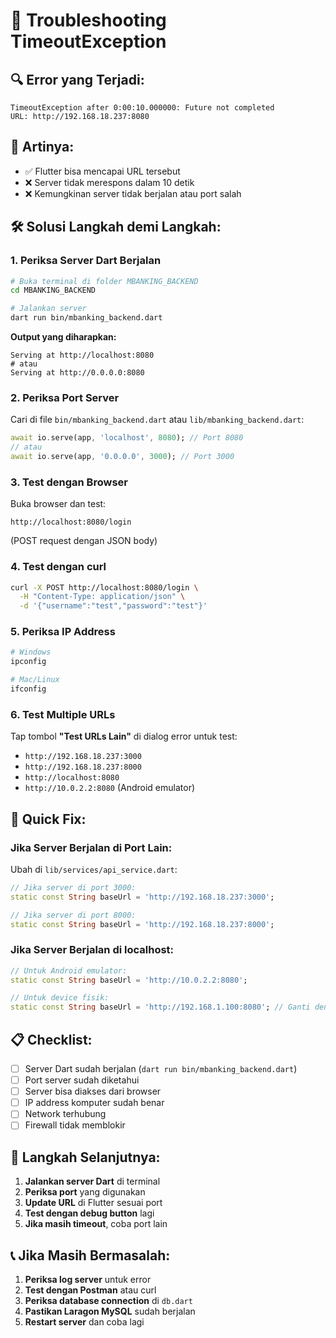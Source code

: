 # 🚨 Troubleshooting TimeoutException

## 🔍 **Error yang Terjadi:**
```
TimeoutException after 0:00:10.000000: Future not completed
URL: http://192.168.18.237:8080
```

## 🎯 **Artinya:**
- ✅ Flutter bisa mencapai URL tersebut
- ❌ Server tidak merespons dalam 10 detik
- ❌ Kemungkinan server tidak berjalan atau port salah

## 🛠️ **Solusi Langkah demi Langkah:**

### **1. Periksa Server Dart Berjalan**
```bash
# Buka terminal di folder MBANKING_BACKEND
cd MBANKING_BACKEND

# Jalankan server
dart run bin/mbanking_backend.dart
```

**Output yang diharapkan:**
```
Serving at http://localhost:8080
# atau
Serving at http://0.0.0.0:8080
```

### **2. Periksa Port Server**
Cari di file `bin/mbanking_backend.dart` atau `lib/mbanking_backend.dart`:
```dart
await io.serve(app, 'localhost', 8080); // Port 8080
// atau
await io.serve(app, '0.0.0.0', 3000); // Port 3000
```

### **3. Test dengan Browser**
Buka browser dan test:
```
http://localhost:8080/login
```
(POST request dengan JSON body)

### **4. Test dengan curl**
```bash
curl -X POST http://localhost:8080/login \
  -H "Content-Type: application/json" \
  -d '{"username":"test","password":"test"}'
```

### **5. Periksa IP Address**
```bash
# Windows
ipconfig

# Mac/Linux
ifconfig
```

### **6. Test Multiple URLs**
Tap tombol **"Test URLs Lain"** di dialog error untuk test:
- `http://192.168.18.237:3000`
- `http://192.168.18.237:8000`
- `http://localhost:8080`
- `http://10.0.2.2:8080` (Android emulator)

## 🔧 **Quick Fix:**

### **Jika Server Berjalan di Port Lain:**
Ubah di `lib/services/api_service.dart`:
```dart
// Jika server di port 3000:
static const String baseUrl = 'http://192.168.18.237:3000';

// Jika server di port 8000:
static const String baseUrl = 'http://192.168.18.237:8000';
```

### **Jika Server Berjalan di localhost:**
```dart
// Untuk Android emulator:
static const String baseUrl = 'http://10.0.2.2:8080';

// Untuk device fisik:
static const String baseUrl = 'http://192.168.1.100:8080'; // Ganti dengan IP komputer Anda
```

## 📋 **Checklist:**

- [ ] Server Dart sudah berjalan (`dart run bin/mbanking_backend.dart`)
- [ ] Port server sudah diketahui
- [ ] Server bisa diakses dari browser
- [ ] IP address komputer sudah benar
- [ ] Network terhubung
- [ ] Firewall tidak memblokir

## 🚀 **Langkah Selanjutnya:**

1. **Jalankan server Dart** di terminal
2. **Periksa port** yang digunakan
3. **Update URL** di Flutter sesuai port
4. **Test dengan debug button** lagi
5. **Jika masih timeout**, coba port lain

## 📞 **Jika Masih Bermasalah:**

1. **Periksa log server** untuk error
2. **Test dengan Postman** atau curl
3. **Periksa database connection** di `db.dart`
4. **Pastikan Laragon MySQL** sudah berjalan
5. **Restart server** dan coba lagi
